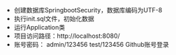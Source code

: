 - 创建数据库SpringbootSecurity，数据库编码为UTF-8
- 执行init.sql文件，初始化数据
- 运行Application类
- 项目访问路径：http://localhost:8080/
- 账号密码：
admin/123456
test/123456
Github账号登录



